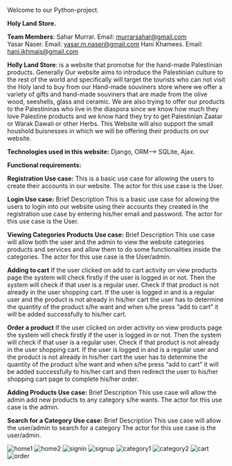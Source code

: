 

Welcome to our Python-project.

**Holy Land Store.**

**Team Members**:
Sahar Murrar. Email: murrarsahar@gmail.com  
Yasar Naser.  Email: yasar.m.naser@gmail.com
Hani Khamees. Email: hani.ikhmais@gmail.com 

**Holly Land Store**: is a website that promotse for the hand-made Palestinian products. Generally Our website aims to introduce the Palestinian culture to the rest of the world and specifically will target the tourists who can not visit the Holy land to buy from our Hand-made souviners store where we offer a variety of gifts and hand-made souviners that are made from the olive wood, seeshells, glass and ceramic. We are also trying to offer our products to the Palestininas who live in the diaspora since we know how much they love Palestine products and we know hard they try to get Palestinian Zaatar or Warak Dawali or other Herbs. This Website will also support the small houshold buisnesses in which we will be offering their products on our website.     


**Technologies used in this website:** Django, ORM--> SQLite, Ajax.

**Functional requirements:** 


**Registration Use case:**
This is a basic use case for allowing the users to create their accounts in our website. 
The actor for this use case is the User.


**Login Use case:**
Brief Description
This is a basic use case for allowing the users to login into our website using their accounts they created 
in the registration use case by entering his/her email and password.
The actor for this use case is the User.


**Viewing Categories Products Use case:**
Brief Description
This use case will allow both the user and the admin to view the website categories products and services and allow them to do some functionalities inside
the categories.
The actor for this use case is the User/admin.


**Adding to cart**
If the user clicked on add to cart activity on view products page the system will check firstly if the user is logged in or not.
Then the system will check if that user is a regular user.
Check if that product is not already in the user shopping cart.
If the user is logged in and is a regular user and the product is not already in his/her cart the user has to determine
the quantity of the product s/he want and when s/he press “add to cart” it will be added successfully to his/her cart.


**Order a product**
If the user clicked on order activity on view products page the system will check firstly if the user is logged in or not.
Then the system will check if that user is a regular user.
Check if that product is not already in the user shopping cart.
If the user is logged in and is a regular user and the product is not already in his/her cart the user has to determine the quantity 
of the product s/he want and when s/he press “add to cart” it will be added successfully to his/her cart and then redirect the user to his/her
shopping cart page to complete his/her order.




**Adding Products Use case:**
Brief Description
This use case will allow the admin add new products to any category s/he wants.
The actor for this use case is the admin.



**Search for a Category Use case:**
Brief Description
This use case will allow the user/admin to search for a category
The actor for this use case is the user/admin.

![home1](https://user-images.githubusercontent.com/39792032/120991527-68a52600-c78a-11eb-8a93-123283f346ef.PNG)
![home2](https://user-images.githubusercontent.com/39792032/120991581-722e8e00-c78a-11eb-8c4e-07b93d5726f9.PNG)
![signin](https://user-images.githubusercontent.com/39792032/120991612-79ee3280-c78a-11eb-8526-7e5a1dc22e4e.PNG)
![signup](https://user-images.githubusercontent.com/39792032/120991643-7f4b7d00-c78a-11eb-9b49-82f45c1bc630.PNG)
![category1](https://user-images.githubusercontent.com/39792032/120991659-82df0400-c78a-11eb-82fa-9c2603271a7c.PNG)
![category2](https://user-images.githubusercontent.com/39792032/120991718-938f7a00-c78a-11eb-9944-d1d3edf7677b.PNG)
![cart](https://user-images.githubusercontent.com/39792032/120991729-95593d80-c78a-11eb-8d10-b7eb7553a0de.PNG)
![order](https://user-images.githubusercontent.com/39792032/120991759-9b4f1e80-c78a-11eb-86b2-cefadf255618.PNG)


